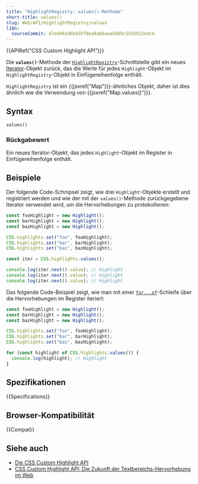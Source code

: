 ```yaml
---
title: "HighlightRegistry: values()-Methode"
short-title: values()
slug: Web/API/HighlightRegistry/values
l10n:
  sourceCommit: 47ed48a36b456f8ea9ab6aaa5969c55d2912edcb
---
```


{{APIRef("CSS Custom Highlight API")}}

Die **`values()`**-Methode der [`HighlightRegistry`](/de/docs/Web/API/HighlightRegistry)-Schnittstelle gibt ein neues [Iterator](/de/docs/Web/JavaScript/Guide/Iterators_and_generators)-Objekt zurück, das die Werte für jedes `Highlight`-Objekt im `HighlightRegistry`-Objekt in Einfügereihenfolge enthält.

`HighlightRegistry` ist ein {{jsxref("Map")}}-ähnliches Objekt, daher ist dies ähnlich wie die Verwendung von {{jsxref("Map.values()")}}.

## Syntax

```js-nolint
values()
```

### Rückgabewert

Ein neues Iterator-Objekt, das jedes `Highlight`-Objekt im Register in Einfügereihenfolge enthält.

## Beispiele

Der folgende Code-Schnipsel zeigt, wie drei `Highlight`-Objekte erstellt und registriert werden und wie der mit der `values()`-Methode zurückgegebene Iterator verwendet wird, um die Hervorhebungen zu protokollieren:

```js
const fooHighlight = new Highlight();
const barHighlight = new Highlight();
const bazHighlight = new Highlight();

CSS.highlights.set("foo", fooHighlight);
CSS.highlights.set("bar", barHighlight);
CSS.highlights.set("baz", bazHighlight);

const iter = CSS.highlights.values();

console.log(iter.next().value); // Highlight
console.log(iter.next().value); // Highlight
console.log(iter.next().value); // Highlight
```

Das folgende Code-Beispiel zeigt, wie man mit einer [`for...of`](/de/docs/Web/JavaScript/Reference/Statements/for...of)-Schleife über die Hervorhebungen im Register iteriert:

```js
const fooHighlight = new Highlight();
const barHighlight = new Highlight();
const bazHighlight = new Highlight();

CSS.highlights.set("foo", fooHighlight);
CSS.highlights.set("bar", barHighlight);
CSS.highlights.set("baz", bazHighlight);

for (const highlight of CSS.highlights.values()) {
  console.log(highlight); // Highlight
}
```

## Spezifikationen

{{Specifications}}

## Browser-Kompatibilität

{{Compat}}

## Siehe auch

- [Die CSS Custom Highlight API](/de/docs/Web/API/Css_custom_highlight_api)
- [CSS Custom Highlight API: Die Zukunft der Textbereichs-Hervorhebung im Web](https://css-tricks.com/css-custom-highlight-api-early-look/)
